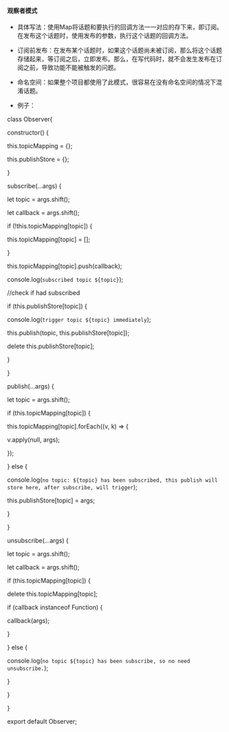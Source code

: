 #### 观察者模式

* 具体写法：使用Map将话题和要执行的回调方法一一对应的存下来，即订阅。在发布这个话题时，使用发布的参数，执行这个话题的回调方法。

* 订阅前发布：在发布某个话题时，如果这个话题尚未被订阅，那么将这个话题存储起来，等订阅之后，立即发布。那么，在写代码时，就不会发生发布在订阅之前，导致功能不能被触发的问题。

* 命名空间：如果整个项目都使用了此模式，很容易在没有命名空间的情况下混淆话题。

* 例子：

  

class Observer{

constructor() {

this.topicMapping = {};

this.publishStore = {};

}

  

subscribe(...args) {

let topic = args.shift();

let callback = args.shift();

if (!this.topicMapping[topic]) {

this.topicMapping[topic] = [];

}

this.topicMapping[topic].push(callback);

console.log(`subscribed topic ${topic}`);

//check if had subscribed

if (this.publishStore[topic]) {

console.log(`trigger topic ${topic} immediately`);

this.publish(topic, this.publishStore[topic]);

delete this.publishStore[topic];

}

}

  

publish(...args) {

let topic = args.shift();

if (this.topicMapping[topic]) {

this.topicMapping[topic].forEach((v, k) => {

v.apply(null, args);

});

} else {

console.log(`no topic: ${topic} has been subscribed, this publish will store here, after subscribe, will trigger`);

this.publishStore[topic] = args;

}

}

  

unsubscribe(...args) {

let topic = args.shift();

let callback = args.shift();

if (this.topicMapping[topic]) {

delete this.topicMapping[topic];

if (callback instanceof Function) {

callback(args);

}

} else {

console.log(`no topic ${topic} has been subscribe, so no need unsubscribe.`);

}

}

}

  

export default Observer;
<!--stackedit_data:
eyJoaXN0b3J5IjpbLTg3OTAzNDM3OV19
-->